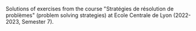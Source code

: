 Solutions of exercises from the course "Stratégies de résolution de problèmes" (problem solving strategies) at Ecole Centrale de Lyon (2022-2023, Semester 7).